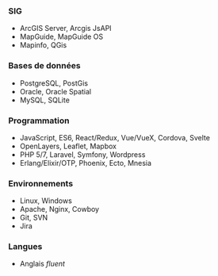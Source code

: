 <!--@topic sig -->

### <i class="fas fa-layer-group"></i> SIG

- ArcGIS Server, Arcgis JsAPI
- MapGuide, MapGuide OS
- Mapinfo, QGis

<!--@ -->

### <i class="fas fa-database"></i> Bases de données

- PostgreSQL, PostGis
- Oracle, Oracle Spatial
- MySQL, SQLite


### <i class="fas fa-code"></i> Programmation

- JavaScript, ES6, React/Redux, Vue/VueX, Cordova, Svelte
- OpenLayers, Leaflet, Mapbox
- PHP 5/7, Laravel, Symfony, Wordpress
- Erlang/Elixir/OTP, Phoenix, Ecto, Mnesia

### <i class="fas fa-cubes"></i> Environnements

- Linux, Windows
- Apache, Nginx, Cowboy
- Git, SVN
- Jira

### <i class="fas fa-comments"></i> Langues

- Anglais _fluent_
